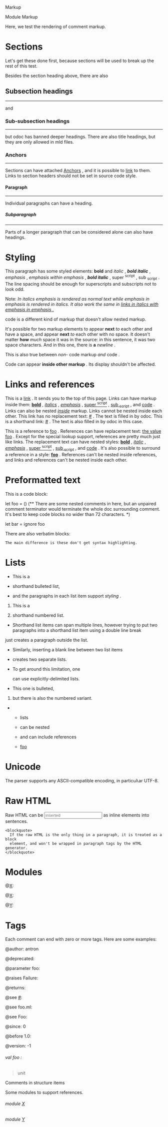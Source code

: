 Markup

Module Markup

Here, we test the rendering of comment markup.

# Sections

Let's get these done first, because sections will be used to break up the rest of this test.

Besides the section heading above, there are also

## Subsection headings

---

and

### Sub-subsection headings

---

but odoc has banned deeper headings. There are also title headings, but they are only allowed in mld files.

### Anchors

---

Sections can have attached [Anchors](#anchors) , and it is possible to [link](#anchors) to them. Links to section headers should not be set in source code style.

#### Paragraph

---

Individual paragraphs can have a heading.

##### Subparagraph

---

Parts of a longer paragraph that can be considered alone can also have headings.

# Styling

This paragraph has some styled elements: **bold** and _italic_ , **_bold italic_** , _emphasis_ , __emphasis_ within emphasis_ , **_bold italic_** , super <sup>script</sup> , sub <sub>script</sub> . The line spacing should be enough for superscripts and subscripts not to look odd.

Note: _In italics _emphasis_ is rendered as normal text while _emphasis _in_ emphasis_ is rendered in italics._ _It also work the same in [links in italics with _emphasis _in_ emphasis_ .](#)_

code is a different kind of markup that doesn't allow nested markup.

It's possible for two markup elements to appear **next** _to_ each other and have a space, and appear **next** _to_ each other with no space. It doesn't matter **how** _much_ space it was in the source: in this sentence, it was two space characters. And in this one, there is **a** _newline_ .

This is also true between _non-_ code markup _and_ code .

Code can appear **inside other markup** . Its display shouldn't be affected.

# Links and references

This is a [link](#) . It sends you to the top of this page. Links can have markup inside them: [**bold**](#) , [_italics_](#) , [_emphasis_](#) , [super <sup>script</sup>](#) , [sub <sub>script</sub>](#) , and [code](#) . Links can also be nested _[inside](#)_ markup. Links cannot be nested inside each other. This link has no replacement text: [#](#) . The text is filled in by odoc. This is a shorthand link: [#](#) . The text is also filled in by odoc in this case.

This is a reference to [foo](#val-foo) . References can have replacement text: [the value foo](#val-foo) . Except for the special lookup support, references are pretty much just like links. The replacement text can have nested styles: [**bold**](#val-foo) , [_italic_](#val-foo) , [_emphasis_](#val-foo) , [super <sup>script</sup>](#val-foo) , [sub <sub>script</sub>](#val-foo) , and [code](#val-foo) . It's also possible to surround a reference in a style: **[foo](#val-foo)** . References can't be nested inside references, and links and references can't be nested inside each other.

# Preformatted text

This is a code block:

let foo = ()
(** There are some nested comments in here, but an unpaired comment
    terminator would terminate the whole doc surrounding comment. It's
    best to keep code blocks no wider than 72 characters. *)

let bar =
  ignore foo

There are also verbatim blocks:

```
The main difference is these don't get syntax highlighting.
```

# Lists

- This is a

- shorthand bulleted list,

- and the paragraphs in each list item support _styling_ .

1. This is a

2. shorthand numbered list.

- Shorthand list items can span multiple lines, however trying to put two paragraphs into a shorthand list item using a double line break

just creates a paragraph outside the list.

- Similarly, inserting a blank line between two list items

- creates two separate lists.

- To get around this limitation, one
  
  can use explicitly-delimited lists.

- This one is bulleted,

1. but there is also the numbered variant.

- - lists
  
  - can be nested
  
  - and can include references
  
  - [foo](#val-foo)

# Unicode

The parser supports any ASCII-compatible encoding, in particuλar UTF-8.

# Raw HTML

Raw HTML can be <input type="text" placeholder="inserted"> as inline elements into sentences.


    <blockquote>
      If the raw HTML is the only thing in a paragraph, it is treated as a block
      element, and won't be wrapped in paragraph tags by the HTML generator.
    </blockquote>
    

# Modules

@[X](Markup.X.md):

@[X](Markup.X.md):

@[Y](Markup.Y.md):

# Tags

Each comment can end with zero or more tags. Here are some examples:

@author: antron

@deprecated:

@parameter foo:

@raises Failure:

@returns:

@see [#](#):

@see foo.ml:

@see Foo:

@since: 0

@before 1.0:

@version: -1

<a id="val-foo"></a>

###### val foo :

> unit


Comments in structure items 

Some modules to support references.

<a id="module-X"></a>

###### module [X](Markup.X.md)

<a id="module-Y"></a>

###### module [Y](Markup.Y.md)